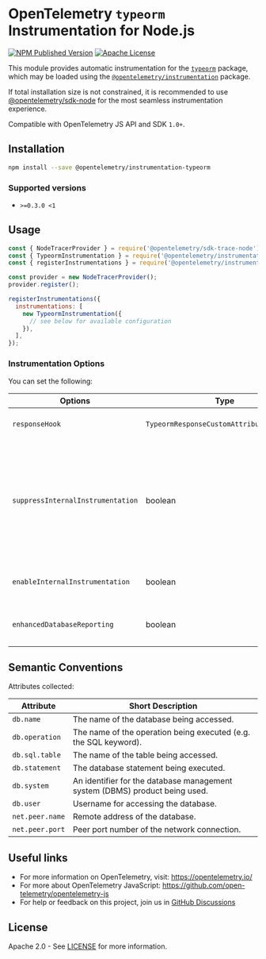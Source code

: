 # OpenTelemetry `typeorm` Instrumentation for Node.js

[![NPM Published Version][npm-img]][npm-url]
[![Apache License][license-image]][license-image]

This module provides automatic instrumentation for the [`typeorm`](https://www.npmjs.com/package/typeorm) package, which may be loaded using the [`@opentelemetry/instrumentation`](https://github.com/open-telemetry/opentelemetry-js/tree/main/experimental/packages/opentelemetry-instrumentation) package.

If total installation size is not constrained, it is recommended to use [@opentelemetry/sdk-node](`https://www.npmjs.com/package/@opentelemetry/sdk-node`) for the most seamless instrumentation experience.

Compatible with OpenTelemetry JS API and SDK `1.0+`.

## Installation

```bash
npm install --save @opentelemetry/instrumentation-typeorm
```

### Supported versions

- `>=0.3.0 <1`

## Usage

```js
const { NodeTracerProvider } = require('@opentelemetry/sdk-trace-node');
const { TypeormInstrumentation } = require('@opentelemetry/instrumentation-typeorm');
const { registerInstrumentations } = require('@opentelemetry/instrumentation');

const provider = new NodeTracerProvider();
provider.register();

registerInstrumentations({
  instrumentations: [
    new TypeormInstrumentation({
      // see below for available configuration
    }),
  ],
});
```

### Instrumentation Options

You can set the following:

| Options                      | Type                                   | Description                                                                   |
| ---------------------------- | -------------------------------------- | ------------------------------------------------------------------------------|
| `responseHook` | `TypeormResponseCustomAttributesFunction` | Hook called before response is returned, which allows to add custom attributes to span.  |
| `suppressInternalInstrumentation` | boolean | Typeorm uses mongodb/postgres/mysql/mariadb/etc. under the hood. If, for example, postgres instrumentation is enabled, a postgres operation will also create a postgres span describing the communication. Setting the `suppressInternalInstrumentation` config value to `true` will cause the instrumentation to suppress instrumentation of underlying operations. |
| `enableInternalInstrumentation` | boolean |  Some methods such as `getManyAndCount` can generate internally multiple spans. To instrument those set this to `true` |
| `enhancedDatabaseReporting` | boolean | set to `true` if you want to capture the parameter values for parameterized SQL queries (**may leak sensitive information**) |

## Semantic Conventions

Attributes collected:

| Attribute       | Short Description                                                           |
| ----------------| --------------------------------------------------------------------------- |
| `db.name`       | The name of the database being accessed.                                    |
| `db.operation`  | The name of the operation being executed (e.g. the SQL keyword).            |
| `db.sql.table`  | The name of the table being accessed.                                       |
| `db.statement`  | The database statement being executed.                                      |
| `db.system`     | An identifier for the database management system (DBMS) product being used. |
| `db.user`       | Username for accessing the database.                                        |
| `net.peer.name` | Remote address of the database.                                             |
| `net.peer.port` | Peer port number of the network connection.                                 |

## Useful links

- For more information on OpenTelemetry, visit: <https://opentelemetry.io/>
- For more about OpenTelemetry JavaScript: <https://github.com/open-telemetry/opentelemetry-js>
- For help or feedback on this project, join us in [GitHub Discussions][discussions-url]

## License

Apache 2.0 - See [LICENSE][license-url] for more information.

[discussions-url]: https://github.com/open-telemetry/opentelemetry-js/discussions
[license-url]: https://github.com/open-telemetry/opentelemetry-js-contrib/blob/main/LICENSE
[license-image]: https://img.shields.io/badge/license-Apache_2.0-green.svg?style=flat
[npm-url]: https://www.npmjs.com/package/@opentelemetry/instrumentation-typeorm
[npm-img]: https://badge.fury.io/js/%40opentelemetry%2Finstrumentation-typeorm.svg
